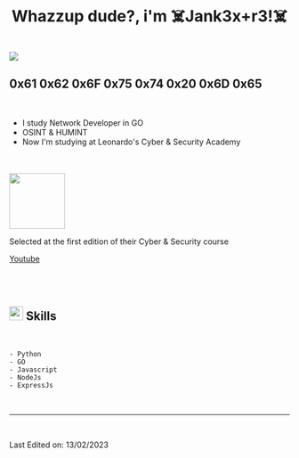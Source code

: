 
<h1 align="center"><b>Whazzup dude?, i'm ☠️Jank3x+r3!☠️ </b></h1>


<br>
	
<img align="center" src="https://media.giphy.com/media/mThWdsGUAqZkVtA3oG/giphy.gif">


<br>


##  **0x61 0x62 0x6F 0x75 0x74 0x20 0x6D 0x65**

<br>

- I study Network Developer in GO
- OSINT & HUMINT
- Now I'm studying at Leonardo's Cyber & Security Academy 

<br>
<br>

<img width="100" src="https://upload.wikimedia.org/wikipedia/commons/thumb/4/4e/Logo_Leonardo.svg/508px-Logo_Leonardo.svg.png">
<p>
	Selected at the first edition of their Cyber & Security course
</p>


<p><a href="https://www.youtube.com/@jank3xr3/">Youtube</a></p>
<br><br>



## <img src="https://media2.giphy.com/media/QssGEmpkyEOhBCb7e1/giphy.gif?cid=ecf05e47a0n3gi1bfqntqmob8g9aid1oyj2wr3ds3mg700bl&rid=giphy.gif" width ="25"><b> Skills</b>
<br>

<p align="center">


    
    - Python
    - GO
    - Javascript 
    - NodeJs
    - ExpressJs
    

</p>

<br>

-----

<br>





Last Edited on: 13/02/2023
